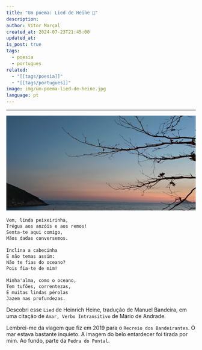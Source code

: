 ```yaml
---
title: "Um poema: Lied de Heine 🌊"
description: 
author: Vítor Marçal
created_at: 2024-07-23T21:45:00
updated_at: 
is_post: true
tags:
  - poesia
  - portugues
related:
  - "[[tags/poesia]]"
  - "[[tags/portugues]]"
image: img/um-poema-lied-de-heine.jpg
language: pt
---
```

----

![ A fotografia foi tirada por mim em frente a praia da macumba e a Pedra do Pontal. Vê-se em primeiro plano galhos secos de uma ávore com pouquíssimas folhas, no canto oposto, parte da Pedra do Pontal, ao fundo um céu azul e vermelho característico de quando o sol se põe, que toca o mar. ](img/um-poema-lied-de-heine.jpg)

```
Vem, linda peixeirinha,
Trégua aos anzóis e aos remos!
Senta-te aqui comigo,
Mãos dadas conversemos.

Inclina a cabecinha
E não temas assim:
Não te fias do oceano?
Pois fia-te de mim!

Minha'alma, como o oceano,
Tem tufões, correntezas,
E muitas lindas pérolas
Jazem nas profundezas.

```

Descobri esse `Lied` de Heinrich Heine, tradução de Manuel Bandeira, em uma citação de  `Amar, Verbo Intransitivo` de Mário de Andrade. 

Lembrei-me da viagem que fiz em 2019 para o `Recreio dos Bandeirantes`. O mar estava bastante inquieto. A imagem do belo entardecer foi tirada por mim. Ao fundo, parte da `Pedra do Pontal`.